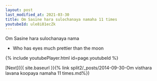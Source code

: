```yaml
---
layout: post
last_modified_at: 2021-03-30
title: Om Sasine hara sulochanaya namaha 11 times
youtubeId: ule8i81ecZk
---
```

 
 
Om Sasine hara sulochanaya nama 
 
 -  Who has eyes much prettier than the moon 
 
  
 
  
 
 
 
 
 
 


{% include youtubePlayer.html id=page.youtubeId %}
 
[Next]({{ site.baseurl }}{% link  split2/_posts/2014-09-30-Om visthara lavana koopaya namaha 11 times.md%})
 
